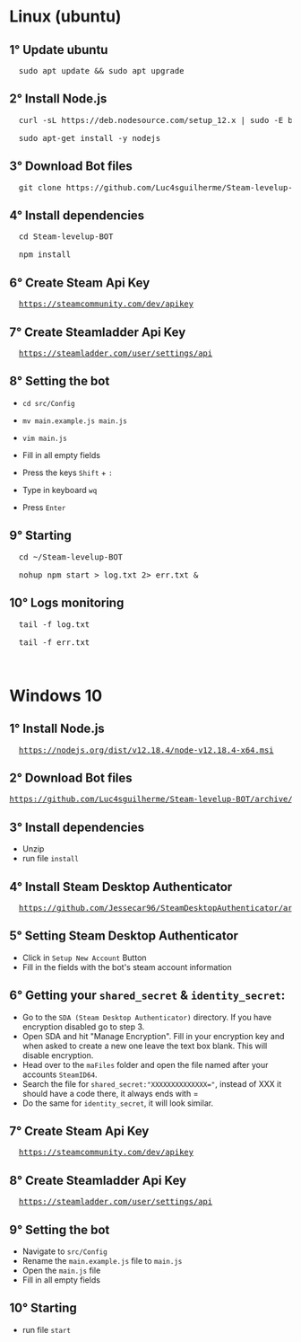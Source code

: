 # Linux (ubuntu)
## 1° Update ubuntu
<pre>
  sudo apt update && sudo apt upgrade
</pre>

## 2° Install Node.js
<pre>
  curl -sL https://deb.nodesource.com/setup_12.x | sudo -E bash -

  sudo apt-get install -y nodejs
</pre>

## 3° Download Bot files
<pre>
  git clone https://github.com/Luc4sguilherme/Steam-levelup-BOT.git 
</pre>

## 4° Install dependencies
<pre>
  cd Steam-levelup-BOT

  npm install
</pre>

## 6° Create Steam Api Key
<pre>
  <a href=https://steamcommunity.com/dev/apikey>https://steamcommunity.com/dev/apikey</a>
</pre>

## 7° Create Steamladder Api Key
<pre>
  <a href=https://steamladder.com/user/settings/api>https://steamladder.com/user/settings/api</a>
</pre>

## 8° Setting the bot

- <code>cd src/Config</code>

- <code>mv main.example.js main.js</code>

- <code>vim main.js</code>

- Fill in all empty fields

- Press the keys <code>Shift</code> + <code>:</code>

- Type in keyboard <code>wq</code>

- Press <code>Enter</code>

## 9° Starting
<pre>
  cd ~/Steam-levelup-BOT

  nohup npm start > log.txt 2> err.txt &
</pre>

## 10° Logs monitoring
<pre>
  tail -f log.txt

  tail -f err.txt
</pre>

</br>

# Windows 10
## 1° Install Node.js
<pre>
  <a href=https://nodejs.org/dist/v12.18.4/node-v12.18.4-x64.msi>https://nodejs.org/dist/v12.18.4/node-v12.18.4-x64.msi</a>
</pre>

## 2° Download Bot files
 <pre><a href=https://github.com/Luc4sguilherme/Steam-levelup-BOT/archive/master.zip>https://github.com/Luc4sguilherme/Steam-levelup-BOT/archive/master.zip</a></pre>

## 3° Install dependencies
  - Unzip
  - run file <code>install</code>

## 4° Install Steam Desktop Authenticator
<pre>
  <a href=https://github.com/Jessecar96/SteamDesktopAuthenticator/archive/master.zip>https://github.com/Jessecar96/SteamDesktopAuthenticator/archive/master.zip</a>
</pre>

## 5° Setting Steam Desktop Authenticator
  - Click in <code>Setup New Account</code> Button
  - Fill in the fields with the bot's steam account information

## 6° Getting your <code>shared_secret</code> & <code>identity_secret</code>:
  - Go to the <code>SDA (Steam Desktop Authenticator)</code> directory. If you have encryption disabled go to step 3.
  - Open SDA and hit "Manage Encryption". Fill in your encryption key and when asked to create a new one leave the text box blank. This will disable encryption.
  - Head over to the <code>maFiles</code> folder and open the file named after your accounts <code>SteamID64</code>.
  - Search the file for <code>shared_secret:"XXXXXXXXXXXXXX="</code>, instead of XXX it should have a code there, it always ends with =
  - Do the same for <code>identity_secret</code>, it will look similar.

## 7° Create Steam Api Key
<pre>
  <a href=https://steamcommunity.com/dev/apikey>https://steamcommunity.com/dev/apikey</a>
</pre>

## 8° Create Steamladder Api Key
<pre>
  <a href=https://steamladder.com/user/settings/api>https://steamladder.com/user/settings/api</a>
</pre>

## 9° Setting the bot
  - Navigate to <code>src/Config</code>
  - Rename the <code>main.example.js</code> file to <code>main.js</code>
  - Open the <code>main.js</code> file
  - Fill in all empty fields
  

## 10° Starting
  - run file <code>start</code>
